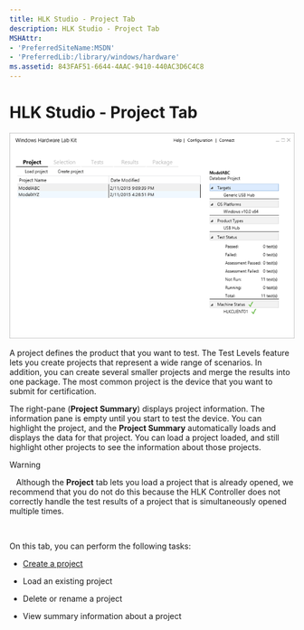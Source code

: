 ```yaml
---
title: HLK Studio - Project Tab
description: HLK Studio - Project Tab
MSHAttr:
- 'PreferredSiteName:MSDN'
- 'PreferredLib:/library/windows/hardware'
ms.assetid: 843FAF51-6644-4AAC-9410-440AC3D6C4C8
---
```


# HLK Studio - Project Tab


![hlk studio project tab](images/p-hlk-studio-project-tab.png)

A project defines the product that you want to test. The Test Levels feature lets you create projects that represent a wide range of scenarios. In addition, you can create several smaller projects and merge the results into one package. The most common project is the device that you want to submit for certification.

The right-pane (**Project Summary**) displays project information. The information pane is empty until you start to test the device. You can highlight the project, and the **Project Summary** automatically loads and displays the data for that project. You can load a project loaded, and still highlight other projects to see the information about those projects.

>[!WARNING]
>  
Although the **Project** tab lets you load a project that is already opened, we recommend that you do not do this because the HLK Controller does not correctly handle the test results of a project that is simultaneously opened multiple times.

 

On this tab, you can perform the following tasks:

-   [Create a project](..\getstarted\step-4-create-a-project.md)

-   Load an existing project

-   Delete or rename a project

-   View summary information about a project

 

 






